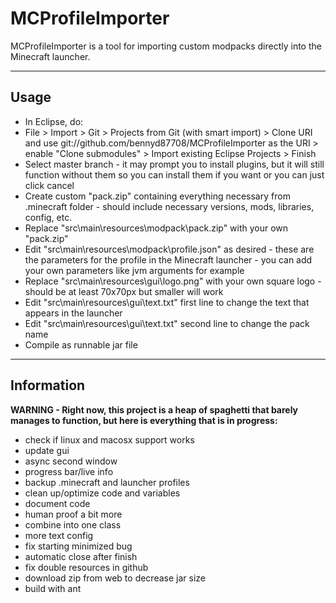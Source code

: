 # MCProfileImporter
MCProfileImporter is a tool for importing custom modpacks directly into the Minecraft launcher.

---

## Usage

- In Eclipse, do:
- File > Import > Git > Projects from Git (with smart import) > Clone URI and use git://github.com/bennyd87708/MCProfileImporter as the URI > enable "Clone submodules" > Import existing Eclipse Projects > Finish
- Select master branch  - it may prompt you to install plugins, but it will still function without them so you can install them if you want or you can just click cancel
- Create custom "pack.zip" containing everything necessary from .minecraft folder - should include necessary versions, mods, libraries, config, etc.
- Replace "src\main\resources\modpack\pack.zip" with your own "pack.zip"
- Edit "src\main\resources\modpack\profile.json" as desired - these are the parameters for the profile in the Minecraft launcher - you can add your own parameters like jvm arguments for example
- Replace "src\main\resources\gui\logo.png" with your own square logo - should be at least 70x70px but smaller will work
- Edit "src\main\resources\gui\text.txt" first line to change the text that appears in the launcher
- Edit "src\main\resources\gui\text.txt" second line to change the pack name
- Compile as runnable jar file

---

## Information

**WARNING - Right now, this project is a heap of spaghetti that barely manages to function, but here is everything that is in progress:**
- check if linux and macosx support works
- update gui
- async second window
- progress bar/live info
- backup .minecraft and launcher profiles
- clean up/optimize code and variables
- document code
- human proof a bit more
- combine into one class
- more text config
- fix starting minimized bug
- automatic close after finish
- fix double resources in github
- download zip from web to decrease jar size
- build with ant
